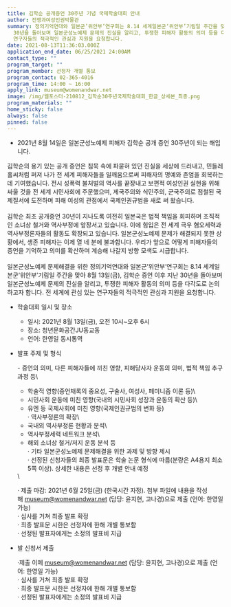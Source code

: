 ```yaml
---
title: 김학순 공개증언 30주년 기념 국제학술대회 안내
author: 전쟁과여성인권박물관
summary: 정의기억연대와 일본군’위안부’연구회는 8.14 세계일본군‘위안부’기림일 주간을 맞아 8월 13일(금), 김학순 증언 이후 지난
  30년을 돌아보며 일본군성노예제 문제의 진실을 알리고, 투쟁한 피해자 활동의 의미 등을 다각도로 논의하고자 합니다. 전 세계에 관심 있는
  연구자들의 적극적인 관심과 지원을 요청합니다.
date: 2021-08-13T11:36:03.000Z
application_end_date: 06/25/2021 24:00AM
contact_type: ""
program_target: ""
program_member: 선정자 개별 통보
program_contact: 02-365-4016
program_time: 14:00 ~ 16:00
apply_link: museum@womenandwar.net
image: /img/웹포스터-210812_김학순30주년국제학술대회_한글_상세본_최종.png
program_materials: ""
home_sticky: false
always: false
pinned: false
---
```

* 2021년 8월 14일은 일본군성노예제 피해자 김학순 공개 증언 30주년이 되는 해입니다.

김학순의 용기 있는 공개 증언은 침묵 속에 파묻혀 있던 진실을 세상에 드러내고, 민들레 홀씨처럼 퍼져 나가 전 세계 피해자들을 일깨움으로써 피해자의 명예와 존엄을 회복하는데 기여했습니다. 전시 성폭력 불처벌의 역사를 끝장내고 보편적 여성인권 실현을 위해 싸울 것을 전 세계 시민사회에 주문했으며, 제국주의와 식민주의, 군국주의로 점철된 국제질서에 도전하며 피해 여성의 관점에서 국제인권규범을 새로 써 왔습니다.\
\
김학순 최초 공개증언 30년이 지나도록 여전히 일본국은 법적 책임을 회피하며 조직적인 소녀상 철거와 역사부정에 앞장서고 있습니다. 이에 힘입은 전 세계 극우 혐오세력과 역사부정론자들의 활동도 확장되고 있습니다. 일본군성노예제 문제가 해결되지 못한 상황에서, 생존 피해자는 이제 열 네 분에 불과합니다. 우리가 앞으로 어떻게 피해자들의 증언을 기억하고 의미를 확산하며 계승해 나갈지 방향 모색도 시급합니다.\
\
일본군성노예제 문제해결을 위한 정의기억연대와 일본군’위안부’연구회는 8.14 세계일본군‘위안부’기림일 주간을 맞아 8월 13일(금), 김학순 증언 이후 지난 30년을 돌아보며 일본군성노예제 문제의 진실을 알리고, 투쟁한 피해자 활동의 의미 등을 다각도로 논의하고자 합니다. 전 세계에 관심 있는 연구자들의 적극적인 관심과 지원을 요청합니다.

* 학술대회 일시 및 장소

  * 일시: 2021년 8월 13일(금), 오전 10시~오후 6시
  * 장소: 청년문화공간JU동교동
  * 언어: 한영일 동시통역
* 발표 주제 및 형식

  \- 증언의 의미, 다른 피해자들에 끼친 영향, 피해당사자 운동의 의미, 법적 책임 추구 과정 등\
  - 학술적 영향(증언채록의 중요성, 구술사, 여성사, 페미니즘 이론 등)\
  - 시민사회 운동에 미친 영향(국내외 시민사회 성장과 운동의 확산 등)\
  - 유엔 등 국제사회에 미친 영향(국제인권규범의 변화 등)\
  · 역사부정론의 확장\
  - 국내외 역사부정론 현황과 분석\
  - 역사부정세력 네트워크 분석\
  - 해외 소녀상 철거/저지 운동 분석 등\
  · 기타 일본군성노예제 문제해결을 위한 과제 및 방향 제시\
  · 선정된 신청자들의 최종 발표문은 학술 논문 형식에 따름(분량은 A4용지 최소 5쪽 이상). 상세한 내용은 선정 후 개별 안내 예정

  <!--StartFragment-->\
  · 제출 마감: 2021년 6월 25일(금) (한국시간 자정). 첨부 파일에 내용을 작성해 [museum@womenandwar.net](mailto:museum@womenandwar.net) (담당: 윤지현, 고나경)으로 제출 (언어: 한영일 가능)\
  · 심사를 거쳐 최종 발표 확정\
  · 최종 발표문 시한은 선정자에 한해 개별 통보함\
  · 선정된 발표자에게는 소정의 발표비 지급

  <!--EndFragment-->
* 발 신청서 제출

  ·제출 이메 [museum@womenandwar.net](mailto:museum@womenandwar.net) (담당: 윤지현, 고나경)으로 제출 (언어: 한영일 가능)\
  · 심사를 거쳐 최종 발표 확정\
  · 최종 발표문 시한은 선정자에 한해 개별 통보함\
  · 선정된 발표자에게는 소정의 발표비 지급